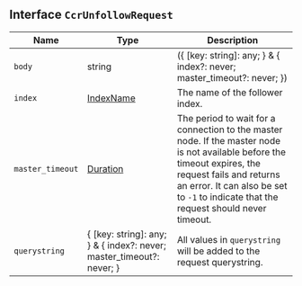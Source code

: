## Interface `CcrUnfollowRequest`

| Name | Type | Description |
| - | - | - |
| `body` | string | ({ [key: string]: any; } & { index?: never; master_timeout?: never; }) | All values in `body` will be added to the request body. |
| `index` | [IndexName](./IndexName.md) | The name of the follower index. |
| `master_timeout` | [Duration](./Duration.md) | The period to wait for a connection to the master node. If the master node is not available before the timeout expires, the request fails and returns an error. It can also be set to `-1` to indicate that the request should never timeout. |
| `querystring` | { [key: string]: any; } & { index?: never; master_timeout?: never; } | All values in `querystring` will be added to the request querystring. |
